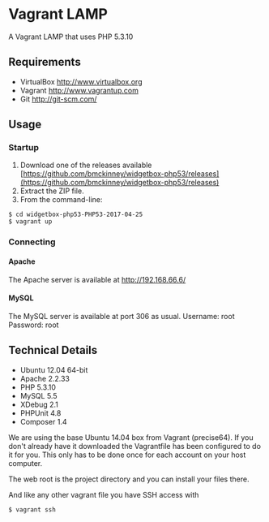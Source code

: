 Vagrant LAMP
============

A Vagrant LAMP that uses PHP 5.3.10

Requirements
------------
* VirtualBox <http://www.virtualbox.org>
* Vagrant <http://www.vagrantup.com>
* Git <http://git-scm.com/>

Usage
-----

### Startup

1. Download one of the releases available [https://github.com/bmckinney/widgetbox-php53/releases](https://github.com/bmckinney/widgetbox-php53/releases)
2. Extract the ZIP file.
3. From the command-line:
```
$ cd widgetbox-php53-PHP53-2017-04-25
$ vagrant up
```
### Connecting

#### Apache
The Apache server is available at <http://192.168.66.6/>

#### MySQL
The MySQL server is available at port 306 as usual.
Username: root
Password: root

Technical Details
-----------------
* Ubuntu 12.04 64-bit
* Apache 2.2.33
* PHP 5.3.10
* MySQL 5.5
* XDebug 2.1
* PHPUnit 4.8
* Composer 1.4

We are using the base Ubuntu 14.04 box from Vagrant (precise64). If you don't already have it downloaded
the Vagrantfile has been configured to do it for you. This only has to be done once
for each account on your host computer.

The web root is the project directory and you can install your files there.

And like any other vagrant file you have SSH access with
```
$ vagrant ssh
```

